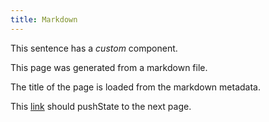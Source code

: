 ```yaml
---
title: Markdown
---
```


This sentence has a _custom_ component.

This page was generated from a markdown file.

The title of the page is loaded from the markdown metadata.

This [link](/markdown-without-meta) should pushState to the next page.
